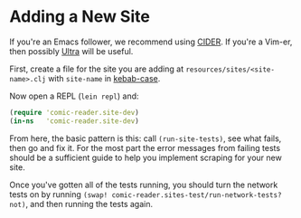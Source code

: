 # Adding a New Site

If you're an Emacs follower, we recommend using [CIDER].  If you're a
Vim-er, then possibly [Ultra] will be useful.

[CIDER]: https://github.com/clojure-emacs/cider
[Ultra]: https://github.com/venantius/ultra

First, create a file for the site you are adding at
`resources/sites/<site-name>.clj` with `site-name` in [kebab-case].

[kebab-case]: http://c2.com/cgi/wiki?KebabCase

Now open a REPL (`lein repl`) and:

``` clojure
(require 'comic-reader.site-dev)
(in-ns   'comic-reader.site-dev)
```

From here, the basic pattern is this: call `(run-site-tests)`, see
what fails, then go and fix it. For the most part the error messages
from failing tests should be a sufficient guide to help you implement
scraping for your new site.

Once you've gotten all of the tests running, you should turn the
network tests on by running
`(swap! comic-reader.sites-test/run-network-tests? not)`,
and then running the tests again.
